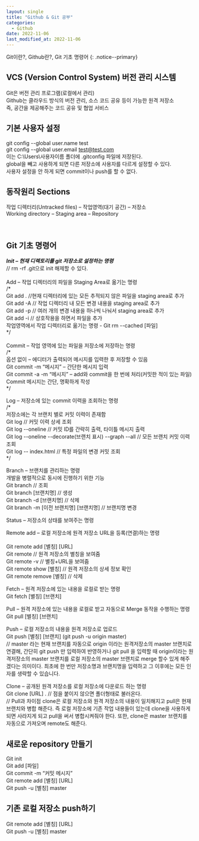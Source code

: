 ```yaml
---
layout: single
title: "Github & Git 공부"
categories:
  - Github
date: 2022-11-06
last_modified_at: 2022-11-06
---
```


Git이란?, Github란?, Git 기초 명령어
{: .notice--primary}


## VCS (Version Control System) 버전 관리 시스템 
Git은 버전 관리 프로그램(로컬에서 관리)  
Github는 클라우드 방식의 버전 관리, 소스 코드 공유 등이 가능한 원격 저장소   
즉, 공간을 제공해주는 코드 공유 및 협업 서비스 

## 기본 사용자 설정   
git config \-\-global user.name test   
git config \-\-global user.email test@test.com    
이는 C:\\Users\\사용자이름 폴더에 .gitconfig 파일에 저장된다.    
global을 빼고 사용하게 되면 다른 저장소에 사용자를 다르게 설정할 수 있다.    
사용자 설정을 안 하게 되면 commit이나 push를 할 수 없다.    


## 동작원리 Sections
작업 디렉터리\(Untracked files\)  –  작업영역\(대기 공간\)  –  저장소    
Working directory – Staging area – Repository 

 
## Git 기초 명령어 
**_Init – 현재 디렉토리를 git 저장소로 설정하는 명령_**    
// rm -rf .git으로 init 해제할 수 있다. <br>  
Add – 작업 디렉터리의 파일을 Staging Area로 옮기는 명령   
/*    
Git add . //현재 디렉터리에 있는 모든 추적되지 않은 파일을 staging area로 추가   
Git add -A // 작업 디렉터리 내 모든 변경 내용을 staging area로 추가    
Git add -p // 여러 개의 변경 내용을 하나씩 나눠서 staging area로 추가   
Git add -i // 상호작용을 하면서 파일을 추가    
작업영역에서 작업 디렉터리로 옮기는 명령 - Git rm --cached [파일]   
\*/<br>       
Commit – 작업 영역에 있는 파일을 저장소에 저장하는 명령    
/*   
옵션 없이 – 에디터가 출력되어 메시지를 입력한 후 저장할 수 있음   
Git commit -m “메시지” – 간단한 메시지 입력    
Git commit -a -m “메시지” – add와 commit을 한 번에 처리(커밋한 적이 있는 파일)   
Commit 메시지는 간단, 명확하게 작성   
*/   

Log – 저장소에 있는 commit 이력을 조회하는 명령<br>
/*<br>
저장소에는 각 브랜치 별로 커밋 이력이 존재함<br>
Git log // 커밋 이력 상세 조회<br> 
Git log --oneline // 커밋 ID를 간략히 출력, 타이틀 메시지 출력<br> 
Git log --oneline --decorate(브랜치 표시) --graph --all // 모든 브랜치 커밋 이력 조회<br>
Git log -- index.html // 특정 파일의 변경 커밋 조회<br>
*/<br>

Branch – 브랜치를 관리하는 명령<br> 
개발을 병렬적으로 동시에 진행하기 위한 기능<br>
Git branch // 조회<br>
Git branch [브랜치명] // 생성<br>
Git branch -d [브랜치명] // 삭제<br> 
Git branch -m [이전 브랜치명] [브랜치명] // 브랜치명 변경<br> 


Status – 저장소의 상태를 보여주는 명령<br> 

Remote add – 로컬 저장소에 원격 저장소 URL을 등록(연결)하는 명령<br>	
Git remote add [별칭] [URL]<br>
Git remote // 원격 저장소의 별칭을 보여줌<br>
Git remote -v // 별칭+URL을 보여줌<br> 
Git remote show [별칭] // 원격 저장소의 상세 정보 확인<br> 
Git remote remove [별칭] // 삭제<br>

Fetch – 원격 저장소에 있는 내용을 로컬로 받는 명령<br> 
Git fetch [별칭] [브랜치]<br>

Pull – 원격 저장소에 있는 내용을 로컬로 받고 자동으로 Merge 동작을 수행하는 명령<br> 
Git pull [별칭] [브랜치]<br>


Push – 로컬 저장소의 내용을 원격 저장소로 업로드<br>
Git push [별칭] [브랜치] (git push -u origin master)<br> // master 라는 현재 브랜치를 자동으로 origin 이라는 원격저장소의 master 브랜치로 연결해,
간단히 git push 만 입력하여 반영하거나 git pull 을 입력할 때 origin이라는 원격저장소의 master 브랜치를 로컬 저장소의 master 브랜치로 merge 할수 있게 해주겠다는 의미이다.
최초에 한 번만 저장소명과 브랜치명을 입력하고 그 이후에는 모든 인자를 생략할 수 있습니다.<br>

Clone – 공개된 원격 저장소를 로컬 저장소에 다운로드 하는 명령<br> 
Git clone [URL] . // 점을 붙이지 않으면 폴더형태로 불러온다.<br> 
// Pull과 차이점 clone은 로컬 저장소와 원격 저장소의 내용이 일치해지고 pull은 현재 브랜치와 병합 해준다. 즉 로컬 저장소에 기존 작업 내용들이 있는데 clone을 사용하게 되면 사라지게 되고 pull을 써서 병합시켜줘야 한다. 
또한, clone은 master 브랜치를 자동으로 가져오며 remote도 해준다.

## 새로운 repository 만들기 
Git init<br>
Git add [파일]<br>
Git commit -m “커밋 메시지”<br>
Git remote add [별칭] [URL]<br>
Git push -u [별칭] master<br>

## 기존 로컬 저장소 push하기 
Git remote add [별칭] [URL]<br>
Git push -u [별칭] master<br>
